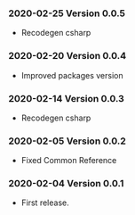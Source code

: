 ### 2020-02-25 Version 0.0.5
* Recodegen csharp

### 2020-02-20 Version 0.0.4
* Improved packages version

### 2020-02-14 Version 0.0.3
* Recodegen csharp

### 2020-02-05 Version 0.0.2
* Fixed Common Reference

### 2020-02-04 Version 0.0.1
* First release.